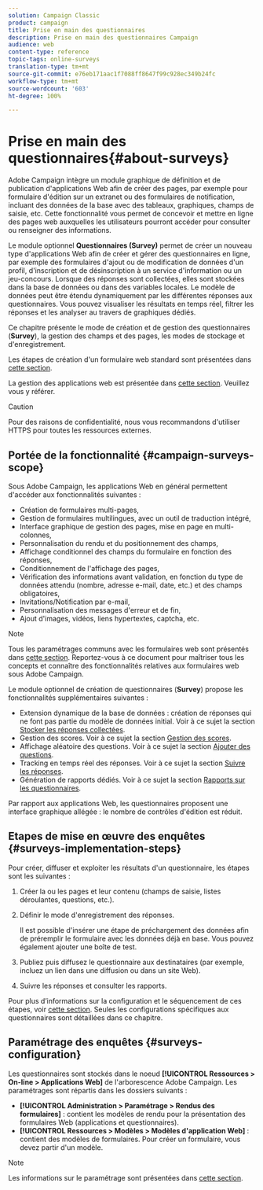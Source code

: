 ```yaml
---
solution: Campaign Classic
product: campaign
title: Prise en main des questionnaires
description: Prise en main des questionnaires Campaign
audience: web
content-type: reference
topic-tags: online-surveys
translation-type: tm+mt
source-git-commit: e76eb171aac1f7088ff8647f99c928ec349b24fc
workflow-type: tm+mt
source-wordcount: '603'
ht-degree: 100%

---
```



# Prise en main des questionnaires{#about-surveys}

Adobe Campaign intègre un module graphique de définition et de publication d&#39;applications Web afin de créer des pages, par exemple pour formulaire d&#39;édition sur un extranet ou des formulaires de notification, incluant des données de la base avec des tableaux, graphiques, champs de saisie, etc. Cette fonctionnalité vous permet de concevoir et mettre en ligne des pages web auxquelles les utilisateurs pourront accéder pour consulter ou renseigner des informations.

Le module optionnel **Questionnaires (Survey)** permet de créer un nouveau type d&#39;applications Web afin de créer et gérer des questionnaires en ligne, par exemple des formulaires d&#39;ajout ou de modification de données d&#39;un profil, d&#39;inscription et de désinscription à un service d&#39;information ou un jeu-concours. Lorsque des réponses sont collectées, elles sont stockées dans la base de données ou dans des variables locales. Le modèle de données peut être étendu dynamiquement par les différentes réponses aux questionnaires. Vous pouvez visualiser les résultats en temps réel, filtrer les réponses et les analyser au travers de graphiques dédiés.

Ce chapitre présente le mode de création et de gestion des questionnaires (**Survey**), la gestion des champs et des pages, les modes de stockage et d&#39;enregistrement.

Les étapes de création d&#39;un formulaire web standard sont présentées dans [cette section](../../web/using/about-web-forms.md).

La gestion des applications web est présentée dans [cette section](../../web/using/about-web-applications.md). Veuillez vous y référer.

>[!CAUTION]
>
>Pour des raisons de confidentialité, nous vous recommandons d&#39;utiliser HTTPS pour toutes les ressources externes.

## Portée de la fonctionnalité {#campaign-surveys-scope}

Sous Adobe Campaign, les applications Web en général permettent d&#39;accéder aux fonctionnalités suivantes :

* Création de formulaires multi-pages,
* Gestion de formulaires multilingues, avec un outil de traduction intégré,
* Interface graphique de gestion des pages, mise en page en multi-colonnes,
* Personnalisation du rendu et du positionnement des champs,
* Affichage conditionnel des champs du formulaire en fonction des réponses,
* Conditionnement de l&#39;affichage des pages,
* Vérification des informations avant validation, en fonction du type de données attendu (nombre, adresse e-mail, date, etc.) et des champs obligatoires,
* Invitations/Notification par e-mail,
* Personnalisation des messages d&#39;erreur et de fin,
* Ajout d&#39;images, vidéos, liens hypertextes, captcha, etc.

>[!NOTE]
>
>Tous les paramétrages communs avec les formulaires web sont présentés dans [cette section](../../web/using/about-web-forms.md). Reportez-vous à ce document pour maîtriser tous les concepts et connaître des fonctionnalités relatives aux formulaires web sous Adobe Campaign.

Le module optionnel de création de questionnaires (**Survey**) propose les fonctionnalités supplémentaires suivantes :

* Extension dynamique de la base de données : création de réponses qui ne font pas partie du modèle de données initial. Voir à ce sujet la section [Stocker les réponses collectées](../../web/using/managing-answers.md#storing-collected-answers).
* Gestion des scores. Voir à ce sujet la section [Gestion des scores](../../web/using/managing-answers.md#score-management).
* Affichage aléatoire des questions. Voir à ce sujet la section [Ajouter des questions](../../web/using/building-a-survey.md#adding-questions).
* Tracking en temps réel des réponses. Voir à ce sujet la section [Suivre les réponses](../../web/using/publish--track-and-use-collected-data.md#response-tracking).
* Génération de rapports dédiés. Voir à ce sujet la section [Rapports sur les questionnaires](../../web/using/publish--track-and-use-collected-data.md#reports-on-surveys).

Par rapport aux applications Web, les questionnaires proposent une interface graphique allégée : le nombre de contrôles d&#39;édition est réduit.

## Etapes de mise en œuvre des enquêtes {#surveys-implementation-steps}

Pour créer, diffuser et exploiter les résultats d&#39;un questionnaire, les étapes sont les suivantes :

1. Créer la ou les pages et leur contenu (champs de saisie, listes déroulantes, questions, etc.).
1. Définir le mode d&#39;enregistrement des réponses.

   Il est possible d&#39;insérer une étape de préchargement des données afin de préremplir le formulaire avec les données déjà en base. Vous pouvez également ajouter une boîte de test.

1. Publiez puis diffusez le questionnaire aux destinataires (par exemple, incluez un lien dans une diffusion ou dans un site Web).
1. Suivre les réponses et consulter les rapports.

Pour plus d’informations sur la configuration et le séquencement de ces étapes, voir [cette section](../../web/using/about-web-forms.md). Seules les configurations spécifiques aux questionnaires sont détaillées dans ce chapitre.

## Paramétrage des enquêtes {#surveys-configuration}

Les questionnaires sont stockés dans le noeud **[!UICONTROL Ressources > On-line > Applications Web]** de l&#39;arborescence Adobe Campaign. Les paramétrages sont répartis dans les dossiers suivants :

* **[!UICONTROL Administration > Paramétrage > Rendus des formulaires]** : contient les modèles de rendu pour la présentation des formulaires Web (applications et questionnaires).
* **[!UICONTROL Ressources > Modèles > Modèles d&#39;application Web]** : contient des modèles de formulaires. Pour créer un formulaire, vous devez partir d&#39;un modèle.

>[!NOTE]
>
>Les informations sur le paramétrage sont présentées dans [cette section](../../web/using/about-web-forms.md).

